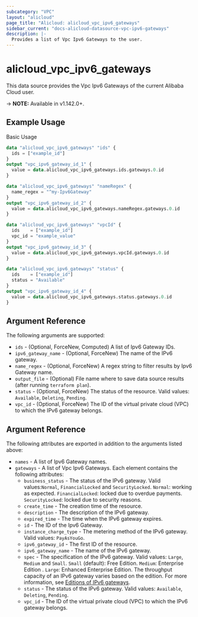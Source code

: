 ```yaml
---
subcategory: "VPC"
layout: "alicloud"
page_title: "Alicloud: alicloud_vpc_ipv6_gateways"
sidebar_current: "docs-alicloud-datasource-vpc-ipv6-gateways"
description: |-
  Provides a list of Vpc Ipv6 Gateways to the user.
---
```


# alicloud\_vpc\_ipv6\_gateways

This data source provides the Vpc Ipv6 Gateways of the current Alibaba Cloud user.

-> **NOTE:** Available in v1.142.0+.

## Example Usage

Basic Usage

```terraform
data "alicloud_vpc_ipv6_gateways" "ids" {
  ids = ["example_id"]
}
output "vpc_ipv6_gateway_id_1" {
  value = data.alicloud_vpc_ipv6_gateways.ids.gateways.0.id
}

data "alicloud_vpc_ipv6_gateways" "nameRegex" {
  name_regex = "^my-Ipv6Gateway"
}
output "vpc_ipv6_gateway_id_2" {
  value = data.alicloud_vpc_ipv6_gateways.nameRegex.gateways.0.id
}

data "alicloud_vpc_ipv6_gateways" "vpcId" {
  ids    = ["example_id"]
  vpc_id = "example_value"
}
output "vpc_ipv6_gateway_id_3" {
  value = data.alicloud_vpc_ipv6_gateways.vpcId.gateways.0.id
}

data "alicloud_vpc_ipv6_gateways" "status" {
  ids    = ["example_id"]
  status = "Available"
}
output "vpc_ipv6_gateway_id_4" {
  value = data.alicloud_vpc_ipv6_gateways.status.gateways.0.id
}

```

## Argument Reference

The following arguments are supported:

* `ids` - (Optional, ForceNew, Computed)  A list of Ipv6 Gateway IDs.
* `ipv6_gateway_name` - (Optional, ForceNew) The name of the IPv6 gateway.
* `name_regex` - (Optional, ForceNew) A regex string to filter results by Ipv6 Gateway name.
* `output_file` - (Optional) File name where to save data source results (after running `terraform plan`).
* `status` - (Optional, ForceNew) The status of the resource. Valid values: `Available`, `Deleting`, `Pending`.
* `vpc_id` - (Optional, ForceNew) The ID of the virtual private cloud (VPC) to which the IPv6 gateway belongs.

## Argument Reference

The following attributes are exported in addition to the arguments listed above:

* `names` - A list of Ipv6 Gateway names.
* `gateways` - A list of Vpc Ipv6 Gateways. Each element contains the following attributes:
	* `business_status` - The status of the IPv6 gateway. Valid values:`Normal`, `FinancialLocked` and `SecurityLocked`. `Normal`: working as expected. `FinancialLocked`: locked due to overdue payments. `SecurityLocked`: locked due to security reasons.
	* `create_time` - The creation time of the resource.
	* `description` - The description of the IPv6 gateway.
	* `expired_time` - The time when the IPv6 gateway expires.
	* `id` - The ID of the Ipv6 Gateway.
	* `instance_charge_type` - The metering method of the IPv6 gateway. Valid values: `PayAsYouGo`.
	* `ipv6_gateway_id` - The first ID of the resource.
	* `ipv6_gateway_name` - The name of the IPv6 gateway.
	* `spec` - The specification of the IPv6 gateway. Valid values: `Large`, `Medium` and `Small`. `Small` (default): Free Edition. `Medium`: Enterprise Edition . `Large`: Enhanced Enterprise Edition. The throughput capacity of an IPv6 gateway varies based on the edition. For more information, see [Editions of IPv6 gateways](https://www.alibabacloud.com/help/doc-detail/98926.htm).
	* `status` - The status of the IPv6 gateway. Valid values: `Available`, `Deleting`, `Pending`.
	* `vpc_id` - The ID of the virtual private cloud (VPC) to which the IPv6 gateway belongs.
